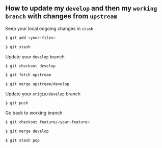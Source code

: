 ## How to update my `develop` and then my `working branch` with changes from `upstream`

Keep your local ongoing changes in `stash`

```sh
$ git add <your-files>

$ git stash
```

Update your `develop` branch

```sh
$ git checkout develop

$ git fetch upstream

$ git merge upstream/develop
```

Update your `origin/develop` branch

```sh
$ git push
```

Go back to working branch

```sh
$ git checkout feature/<your-feature>

$ git merge develop

$ git stash pop
```